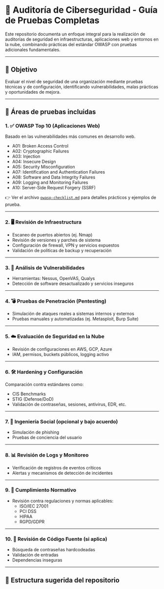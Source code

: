 # 🔐 Auditoría de Ciberseguridad - Guía de Pruebas Completas

Este repositorio documenta un enfoque integral para la realización de auditorías de seguridad en infraestructuras, aplicaciones web y entornos en la nube, combinando prácticas del estándar OWASP con pruebas adicionales fundamentales.

---

## 🎯 Objetivo

Evaluar el nivel de seguridad de una organización mediante pruebas técnicas y de configuración, identificando vulnerabilidades, malas prácticas y oportunidades de mejora.

---

## 🧪 Áreas de pruebas incluidas

### 1. ✅ OWASP Top 10 (Aplicaciones Web)
Basado en las vulnerabilidades más comunes en desarrollo web.

- A01: Broken Access Control
- A02: Cryptographic Failures
- A03: Injection
- A04: Insecure Design
- A05: Security Misconfiguration
- A07: Identification and Authentication Failures
- A08: Software and Data Integrity Failures
- A09: Logging and Monitoring Failures
- A10: Server-Side Request Forgery (SSRF)

👉 Ver el archivo [`owasp-checklist.md`](./owasp-checklist.md) para detalles prácticos y ejemplos de prueba.

---

### 2. 🖥️ Revisión de Infraestructura
- Escaneo de puertos abiertos (ej. Nmap)
- Revisión de versiones y parches de sistema
- Configuración de firewall, VPN y servicios expuestos
- Validación de políticas de backup y recuperación

---

### 3. 🧬 Análisis de Vulnerabilidades
- Herramientas: Nessus, OpenVAS, Qualys
- Detección de software desactualizado y servicios inseguros

---

### 4. 💣 Pruebas de Penetración (Pentesting)
- Simulación de ataques reales a sistemas internos y externos
- Pruebas manuales y automatizadas (ej. Metasploit, Burp Suite)

---

### 5. ☁️ Evaluación de Seguridad en la Nube
- Revisión de configuraciones en AWS, GCP, Azure
- IAM, permisos, buckets públicos, logging activo

---

### 6. 🛠 Hardening y Configuración
Comparación contra estándares como:

- CIS Benchmarks
- STIG (Defense/DoD)
- Validación de contraseñas, sesiones, antivirus, EDR, etc.

---

### 7. 🎣 Ingeniería Social (opcional y bajo acuerdo)
- Simulación de phishing
- Pruebas de conciencia del usuario

---

### 8. 📊 Revisión de Logs y Monitoreo
- Verificación de registros de eventos críticos
- Alertas y mecanismos de detección de incidentes

---

### 9. 📜 Cumplimiento Normativo
- Revisión contra regulaciones y normas aplicables:
  - ISO/IEC 27001
  - PCI DSS
  - HIPAA
  - RGPD/GDPR

---

### 10. 🧾 Revisión de Código Fuente (si aplica)
- Búsqueda de contraseñas hardcodeadas
- Validación de entradas
- Dependencias inseguras

---

## 📂 Estructura sugerida del repositorio


